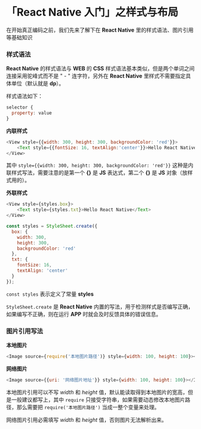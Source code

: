 # 「React Native 入门」之样式与布局

在开始真正编码之前，我们先来了解下在 **React Native** 里的样式语法、图片引用等基础知识

### 样式语法

**React Native** 的样式语法与 **WEB** 的 **CSS** 样式语法基本类似，但是两个单词之间连接采用驼峰式而不是 " - " 连字符，另外在 **React Native** 里样式不需要指定具体单位（默认就是 **dp**）。

样式语法如下：

```javascript
selector {
  property: value
}
```



**内联样式**

```javascript
<View style={{width: 300, height: 300, backgroundColor: 'red'}}>
	<Text style={{fontSize: 16, textAlign:'center'}}>Hello React Native</Text>
</View>
```

其中 `style={{width: 300, height: 300, backgroundColor: 'red'}}`  这种是内联样式写法，需要注意的是第一个 **{}** 是 **JS** 表达式，第二个 **{}** 是 **JS** 对象（放样式用的）。



**外联样式**

```javascript
<View style={styles.box}>
	<Text style={styles.txt}>Hello React Native</Text>
</View>

const styles = StyleSheet.create({
  box: {
  	width: 300,
  	height: 300,
  	backgroundColor: 'red'
  },
  txt: {
  	fontSize: 16,
  	textAlign: 'center'
  }
});
```

`const styles` 表示定义了常量 **styles**

`StyleSheet.create`  是 **React Native** 内置的写法，用于检测样式是否编写正确，如果编写不正确，则在运行 **APP** 时就会及时反馈具体的错误信息。







### 图片引用写法

**本地图片**

```javascript
<Image source={require('本地图片路径')} style={width: 100, height: 100}></Image>
```

**网络图片**

```javascript
<Image source={{uri: '网络图片地址'}} style={width: 100, height: 100}></Image>
```

本地图片引用可以不写 *width* 和 *height* 值，默认能读取得到本地图片的宽高，但是一般建议都写上，其中 `require` 只接受字符串，如果需要动态修改本地图片路径，那么需要把 `require('本地图片路径')` 当成一整个变量来处理。

网络图片引用必需填写 *width* 和 *height* 值，否则图片无法解析出来。


